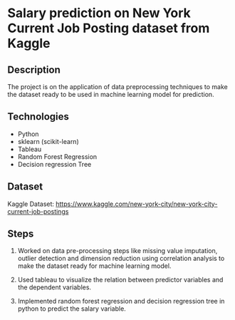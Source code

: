 # Salary prediction on New York Current Job Posting dataset from Kaggle

## Description
The project is on the application of data preprocessing techniques to make the dataset ready to be used in machine learning model for prediction.

## Technologies
* Python
* sklearn (scikit-learn)
* Tableau
* Random Forest Regression
* Decision regression Tree

## Dataset
Kaggle Dataset: https://www.kaggle.com/new-york-city/new-york-city-current-job-postings

## Steps

1. Worked on data pre-processing steps like missing value imputation, outlier detection and dimension reduction using correlation analysis to make the dataset ready for machine learning model.

2. Used tableau to visualize the relation between predictor variables and the dependent variables.

3. Implemented random forest regression and decision regression tree in python to predict the salary variable.
